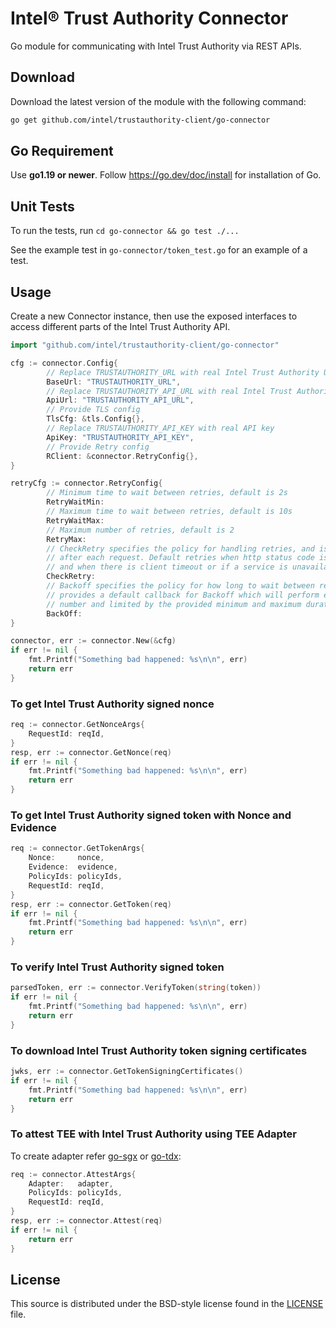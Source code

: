 # Intel® Trust Authority Connector
Go module for communicating with Intel Trust Authority via REST APIs.

## Download

Download the latest version of the module with the following command:

```sh
go get github.com/intel/trustauthority-client/go-connector
```

## Go Requirement

Use <b>go1.19 or newer</b>. Follow https://go.dev/doc/install for installation of Go.

## Unit Tests

To run the tests, run `cd go-connector && go test ./...`

See the example test in `go-connector/token_test.go` for an example of a test.

## Usage

Create a new Connector instance, then use the exposed interfaces to
access different parts of the Intel Trust Authority API.

```go
import "github.com/intel/trustauthority-client/go-connector"

cfg := connector.Config{
        // Replace TRUSTAUTHORITY_URL with real Intel Trust Authority URL
        BaseUrl: "TRUSTAUTHORITY_URL",
        // Replace TRUSTAUTHORITY_API_URL with real Intel Trust Authority API URL
        ApiUrl: "TRUSTAUTHORITY_API_URL",
        // Provide TLS config
        TlsCfg: &tls.Config{},
        // Replace TRUSTAUTHORITY_API_KEY with real API key
        ApiKey: "TRUSTAUTHORITY_API_KEY",
        // Provide Retry config
        RClient: &connector.RetryConfig{},
}

retryCfg := connector.RetryConfig{
        // Minimum time to wait between retries, default is 2s
        RetryWaitMin:
        // Maximum time to wait between retries, default is 10s
        RetryWaitMax:
        // Maximum number of retries, default is 2
        RetryMax:
        // CheckRetry specifies the policy for handling retries, and is called
        // after each request. Default retries when http status code is one among 500, 503 and 504
        // and when there is client timeout or if a service is unavailable
        CheckRetry:
        // Backoff specifies the policy for how long to wait between retries, default is DefaultBackoff, which 
        // provides a default callback for Backoff which will perform exponential backoff based on the attempt
        // number and limited by the provided minimum and maximum durations.
        BackOff:
}

connector, err := connector.New(&cfg)
if err != nil {
    fmt.Printf("Something bad happened: %s\n\n", err)
    return err
}
```

### To get Intel Trust Authority signed nonce

```go
req := connector.GetNonceArgs{
    RequestId: reqId,
}
resp, err := connector.GetNonce(req)
if err != nil {
    fmt.Printf("Something bad happened: %s\n\n", err)
    return err
}
```

### To get Intel Trust Authority signed token with Nonce and Evidence

```go
req := connector.GetTokenArgs{
    Nonce:     nonce,
    Evidence:  evidence,
    PolicyIds: policyIds,
    RequestId: reqId,
}
resp, err := connector.GetToken(req)
if err != nil {
    fmt.Printf("Something bad happened: %s\n\n", err)
    return err
}
```

### To verify Intel Trust Authority signed token

```go
parsedToken, err := connector.VerifyToken(string(token))
if err != nil {
    fmt.Printf("Something bad happened: %s\n\n", err)
    return err
}
```

### To download Intel Trust Authority token signing certificates

```go
jwks, err := connector.GetTokenSigningCertificates()
if err != nil {
    fmt.Printf("Something bad happened: %s\n\n", err)
    return err
}
```

### To attest TEE with Intel Trust Authority using TEE Adapter
To create adapter refer [go-sgx](../go-sgx/README.md) or [go-tdx](../go-tdx/README.md):

```go
req := connector.AttestArgs{
    Adapter:   adapter,
    PolicyIds: policyIds,
    RequestId: reqId,
}
resp, err := connector.Attest(req)
if err != nil {
    return err
}
```

## License

This source is distributed under the BSD-style license found in the [LICENSE](../LICENSE)
file.

